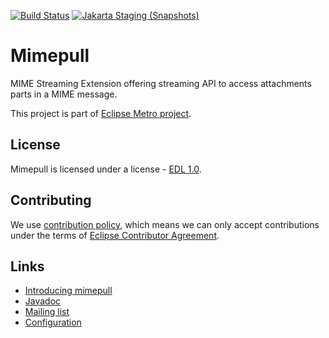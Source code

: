 [//]: # " Copyright (c) 2018, 2022 Oracle and/or its affiliates. All rights reserved. "
[//]: # "  "
[//]: # " This program and the accompanying materials are made available under the "
[//]: # " terms of the Eclipse Distribution License v. 1.0, which is available at "
[//]: # " http://www.eclipse.org/org/documents/edl-v10.php. "
[//]: # "  "
[//]: # " SPDX-License-Identifier: BSD-3-Clause "

[![Build Status](https://github.com/eclipse-ee4j/metro-mimepull/actions/workflows/maven.yml/badge.svg?branch=master)](https://github.com/eclipse-ee4j/metro-mimepull/actions/workflows/maven.yml?branch=master)
[![Jakarta Staging (Snapshots)](https://img.shields.io/nexus/s/https/jakarta.oss.sonatype.org/org.jvnet.mimepull/mimepull.svg)](https://jakarta.oss.sonatype.org/content/repositories/staging/org/jvnet/mimepull/mimepull/)

# Mimepull

MIME Streaming Extension offering streaming API to access attachments parts in a MIME message.

This project is part of [Eclipse Metro project](https://projects.eclipse.org/projects/ee4j.metro).


## License

Mimepull is licensed under a license - [EDL 1.0](LICENSE.md).


## Contributing

We use [contribution policy](CONTRIBUTING.md), which means we can only accept contributions under
the terms of [Eclipse Contributor Agreement](http://www.eclipse.org/legal/ECA.php).


## Links

* [Introducing mimepull](https://community.oracle.com/blogs/jitu/2007/10/12/introducing-mimepull-streaming-api-mime-messages)
* [Javadoc](https://javadoc.io/doc/org.jvnet.mimepull/mimepull/latest/org.jvnet.mimepull/module-summary.html)
* [Mailing list](https://accounts.eclipse.org/mailing-list/metro-dev)
* [Configuration](https://javadoc.io/doc/org.jvnet.mimepull/mimepull/latest/org.jvnet.mimepull/module-summary.html#properties)
